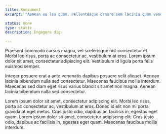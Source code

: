 ```yaml
---
title: Konsument
excerpt: "Aenean eu leo quam. Pellentesque ornare sem lacinia quam venenatis vestibulum."

status: none
type: static
description: Engagera dig

---
```


Praesent commodo cursus magna, vel scelerisque nisl consectetur et. Morbi leo risus, porta ac consectetur ac, vestibulum at eros. Lorem ipsum dolor sit amet, consectetur adipiscing elit. Vestibulum id ligula porta felis euismod semper.

Integer posuere erat a ante venenatis dapibus posuere velit aliquet. Aenean lacinia bibendum nulla sed consectetur. Maecenas faucibus mollis interdum. Maecenas sed diam eget risus varius blandit sit amet non magna. Aenean lacinia bibendum nulla sed consectetur.

Lorem ipsum dolor sit amet, consectetur adipiscing elit. Morbi leo risus, porta ac consectetur ac, vestibulum at eros. Donec id elit non mi porta gravida at eget metus. Cras justo odio, dapibus ac facilisis in, egestas eget quam. Lorem ipsum dolor sit amet, consectetur adipiscing elit. Cras justo odio, dapibus ac facilisis in, egestas eget quam. Maecenas faucibus mollis interdum.
